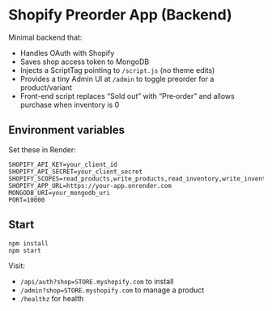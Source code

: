 
# Shopify Preorder App (Backend)

Minimal backend that:
- Handles OAuth with Shopify
- Saves shop access token to MongoDB
- Injects a ScriptTag pointing to `/script.js` (no theme edits)
- Provides a tiny Admin UI at `/admin` to toggle preorder for a product/variant
- Front-end script replaces “Sold out” with “Pre‑order” and allows purchase when inventory is 0

## Environment variables

Set these in Render:
```
SHOPIFY_API_KEY=your_client_id
SHOPIFY_API_SECRET=your_client_secret
SHOPIFY_SCOPES=read_products,write_products,read_inventory,write_inventory,read_script_tags,write_script_tags
SHOPIFY_APP_URL=https://your-app.onrender.com
MONGODB_URI=your_mongodb_uri
PORT=10000
```

## Start
```
npm install
npm start
```

Visit:
- `/api/auth?shop=STORE.myshopify.com` to install
- `/admin?shop=STORE.myshopify.com` to manage a product
- `/healthz` for health
```
